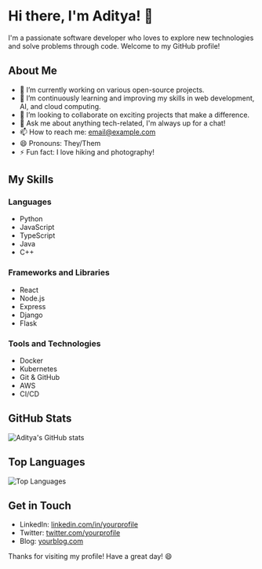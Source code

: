 # Hi there, I'm Aditya! 👋

I'm a passionate software developer who loves to explore new technologies and solve problems through code. Welcome to my GitHub profile!

## About Me

- 🔭 I’m currently working on various open-source projects.
- 🌱 I’m continuously learning and improving my skills in web development, AI, and cloud computing.
- 👯 I’m looking to collaborate on exciting projects that make a difference.
- 💬 Ask me about anything tech-related, I'm always up for a chat!
- 📫 How to reach me: [email@example.com](mailto:email@example.com)
- 😄 Pronouns: They/Them
- ⚡ Fun fact: I love hiking and photography!

## My Skills

### Languages

- Python
- JavaScript
- TypeScript
- Java
- C++

### Frameworks and Libraries

- React
- Node.js
- Express
- Django
- Flask

### Tools and Technologies

- Docker
- Kubernetes
- Git & GitHub
- AWS
- CI/CD

## GitHub Stats

![Aditya's GitHub stats](https://github-readme-stats.vercel.app/api?username=raxeraditya&show_icons=true&theme=radical)

## Top Languages

![Top Languages](https://github-readme-stats.vercel.app/api/top-langs/?username=raxeraditya&layout=compact&theme=radical)

## Get in Touch

- LinkedIn: [linkedin.com/in/yourprofile](https://www.linkedin.com/in/yourprofile)
- Twitter: [twitter.com/yourprofile](https://twitter.com/yourprofile)
- Blog: [yourblog.com](https://yourblog.com)

Thanks for visiting my profile! Have a great day! 😄
